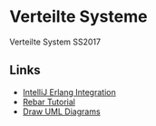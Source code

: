 # Verteilte Systeme
Verteilte System SS2017

## Links
* [IntelliJ Erlang Integration](https://www.jetbrains.com/help/idea/2016.3/getting-started-with-erlang.html#d113813e53)
* [Rebar Tutorial](https://medium.com/erlang-central/building-your-first-erlang-app-using-rebar3-25f40b109aad#.xvinr8x1q)
* [Draw UML Diagrams](http://draw.io)
